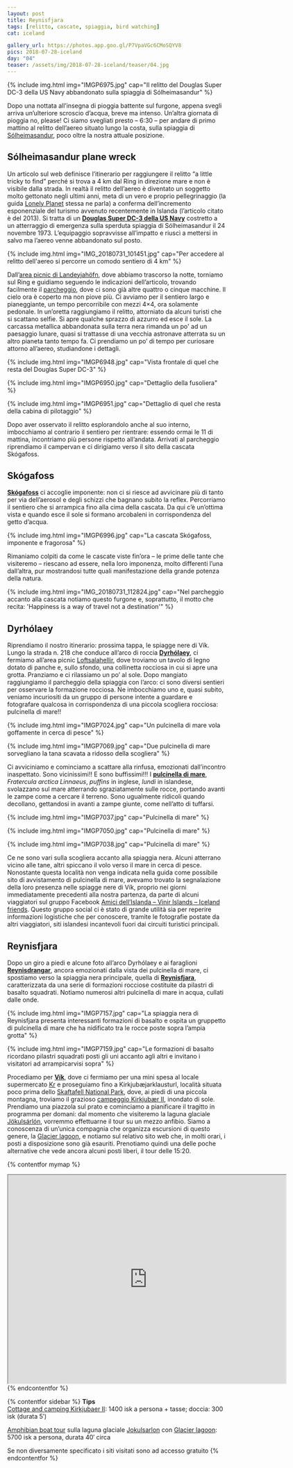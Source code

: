 ```yaml
---
layout: post
title: Reynisfjara
tags: [relitto, cascate, spiaggia, bird watching]
cat: iceland

gallery_url: https://photos.app.goo.gl/P7VpaVGc6CMoSQYV8
pics: 2018-07-28-iceland
day: "04"
teaser: /assets/img/2018-07-28-iceland/teaser/04.jpg
---
```


{% include img.html img="IMGP6975.jpg" cap="Il relitto del Douglas Super DC-3 della US Navy abbandonato sulla spiaggia di Sólheimasandur" %}

Dopo una nottata all’insegna di pioggia battente sul furgone, appena svegli arriva un’ulteriore scroscio d’acqua, breve ma intenso. Un’altra giornata di pioggia no, please! Ci siamo svegliati presto – 6:30 – per andare di primo mattino al relitto dell’aereo situato lungo la costa, sulla spiaggia di [Sólheimasandur](https://guidetoiceland.is/travel-iceland/drive/solheimasandur), poco oltre la nostra attuale posizione.

## Sólheimasandur plane wreck

Un articolo sul web definisce l’itinerario per raggiungere il relitto “a little tricky to find” perché si trova a 4 km dal Ring in direzione mare e non è visibile dalla strada. In realtà il relitto dell’aereo è diventato un soggetto molto gettonato negli ultimi anni, meta di un vero e proprio pellegrinaggio (la guida [Lonely Planet](https://shop.lonelyplanetitalia.it/prodotto/guida-di-viaggio-islanda) stessa ne parla) a conferma dell’incremento esponenziale del turismo avvenuto recentemente in Islanda (l’articolo citato è del 2013). Si tratta di un [**Douglas Super DC-3 della US Navy**](https://guidetoiceland.is/connect-with-locals/jorunnsg/the-abandoned-dc-plane-on-solheimasandur) costretto a un atterraggio di emergenza sulla sperduta spiaggia di Sólheimasandur il 24 novembre 1973. L’equipaggio sopravvisse all’impatto e riuscì a mettersi in salvo ma l’aereo venne abbandonato sul posto.

{% include img.html img="IMG_20180731_101451.jpg" cap="Per accedere al relitto dell'aereo si percorre un comodo sentiero di 4 km" %}

Dall’[area picnic di Landeyjahöfn](https://park4night.com/lieu/109371/#.XCez-VySPid), dove abbiamo trascorso la notte, torniamo sul Ring e guidiamo seguendo le indicazioni dell’articolo, trovando facilmente il [parcheggio](https://www.google.it/maps/place/S%C3%B3lheimasandur+Parking/@63.474904,-19.3988519,13z/data=!4m8!1m2!2m1!1s+S%C3%B3lheimasandur!3m4!1s0x0:0xeff7b620209f46cb!8m2!3d63.4906479!4d-19.362781), dove ci sono già altre quattro o cinque macchine. Il cielo ora è coperto ma non piove più. Ci avviamo per il sentiero largo e pianeggiante, un tempo percorribile con mezzi 4×4, ora solamente pedonale. In un’oretta raggiungiamo il relitto, attorniato da alcuni turisti che si scattano selfie. Si apre qualche sprazzo di azzurro ed esce il sole. La carcassa metallica abbandonata sulla terra nera rimanda un po' ad un paesaggio lunare, quasi si trattasse di una vecchia astronave atterrata su un altro pianeta tanto tempo fa. Ci prendiamo un po’ di tempo per curiosare attorno all’aereo, studiandone i dettagli.

{% include img.html img="IMGP6948.jpg" cap="Vista frontale di quel che resta del Douglas Super DC-3" %}

{% include img.html img="IMGP6950.jpg" cap="Dettaglio della fusoliera" %}

{% include img.html img="IMGP6951.jpg" cap="Dettaglio di quel che resta della cabina di pilotaggio" %}

Dopo aver osservato il relitto esplorandolo anche al suo interno, imbocchiamo al contrario il sentiero per rientrare: essendo ormai le 11 di mattina, incontriamo più persone rispetto all’andata. Arrivati al parcheggio riprendiamo il campervan e ci dirigiamo verso il sito della cascata Skógafoss.

## Skógafoss

**[Skógafoss](https://guidetoiceland.is/connect-with-locals/regina/the-beautiful-skogafoss-waterfall-and-the-legend-of-the-treasure-chest)** ci accoglie imponente: non ci si riesce ad avvicinare più di tanto per via dell’aerosol e degli schizzi che bagnano subito la reflex. Percorriamo il sentiero che si arrampica fino alla cima della cascata. Da qui c’è un’ottima vista e quando esce il sole si formano arcobaleni in corrispondenza del getto d’acqua.

{% include img.html img="IMGP6996.jpg" cap="La cascata Skógafoss, imponente e fragorosa" %}

Rimaniamo colpiti da come le cascate viste fin’ora – le prime delle tante che visiteremo – riescano ad essere, nella loro imponenza, molto differenti l’una dall’altra, pur mostrandosi tutte quali manifestazione della grande potenza della natura.

{% include img.html img="IMG_20180731_112824.jpg" cap="Nel parcheggio accanto alla cascata notiamo questo furgone e, soprattutto, il motto che recita: 'Happiness is a way of travel not a destination'" %}
## Dyrhólaey

Riprendiamo il nostro itinerario: prossima tappa, le spiagge nere di Vík. Lungo la strada n. 218 che conduce all’arco di roccia **[Dyrhólaey](https://guidetoiceland.is/travel-iceland/drive/dyrholaey)**, ci fermiamo all’area picnic [Loftsalahellir](https://www.google.it/maps/place/63%C2%B025'14.1%22N+19%C2%B009'02.8%22W/@63.4205846,-19.1522744,274m/data=!3m2!1e3!4b1!4m9!1m2!2m1!1sLoftsalahellir,+iceland!3m5!1s0x0:0x0!7e2!8m2!3d63.4205833!4d-19.1507646), dove troviamo un tavolo di legno dotato di panche e, sullo sfondo, una collinetta rocciosa in cui si apre una grotta. Pranziamo e ci rilassiamo un po’ al sole. Dopo mangiato raggiungiamo il parcheggio della spiaggia con l’arco: ci sono diversi sentieri per osservare la formazione rocciosa. Ne imbocchiamo uno e, quasi subito, veniamo incuriositi da un gruppo di persone intente a guardare e fotografare qualcosa in corrispondenza di una piccola scogliera rocciosa: pulcinella di mare!!

{% include img.html img="IMGP7024.jpg" cap="Un pulcinella di mare vola goffamente in cerca di pesce" %}

{% include img.html img="IMGP7069.jpg" cap="Due pulcinella di mare sorvegliano la tana scavata a ridosso della scogliera" %}

Ci avviciniamo e cominciamo a scattare alla rinfusa, emozionati dall’incontro inaspettato. Sono vicinissimi!! E sono buffissimi!!! I [**pulcinella di mare**](https://it.wikipedia.org/wiki/Fratercula_arctica), *Fratercula arctica Linnaeus*, *puffins* in inglese, *lundi* in islandese, svolazzano sul mare atterrando sgraziatamente sulle rocce, portando avanti le zampe come a cercare il terreno. Sono ugualmente ridicoli quando decollano, gettandosi in avanti a zampe giunte, come nell’atto di tuffarsi.

{% include img.html img="IMGP7037.jpg" cap="Pulcinella di mare" %}

{% include img.html img="IMGP7050.jpg" cap="Pulcinella di mare" %}

{% include img.html img="IMGP7038.jpg" cap="Pulcinella di mare" %}

Ce ne sono vari sulla scogliera accanto alla spiaggia nera. Alcuni atterrano vicino alle tane, altri spiccano il volo verso il mare in cerca di pesce. Nonostante questa località non venga indicata nella guida come possibile sito di avvistamento di pulcinella di mare, avevamo trovato la segnalazione della loro presenza nelle spiagge nere di Vík, proprio nei giorni immediatamente precedenti alla nostra partenza, da parte di alcuni viaggiatori sul gruppo Facebook [Amici dell’Islanda – Vinir Islands – Iceland friends](https://www.facebook.com/groups/114403970312/?ref=nf_target&fref=nf). Questo gruppo social ci è stato di grande utilità sia per reperire informazioni logistiche che per conoscere, tramite le fotografie postate da altri viaggiatori, siti islandesi incantevoli fuori dai circuiti turistici principali.

## Reynisfjara

Dopo un giro a piedi e alcune foto all’arco Dyrhólaey e ai faraglioni **[Reynisdrangar](https://guidetoiceland.is/travel-iceland/drive/reynisdrangar)**, ancora emozionati dalla vista dei pulcinella di mare, ci spostiamo verso la spiaggia nera principale, quella di **[Reynisfjara](https://guidetoiceland.is/travel-iceland/drive/reynisfjara)**, caratterizzata da una serie di formazioni rocciose costituite da pilastri di basalto squadrati. Notiamo numerosi altri pulcinella di mare in acqua, cullati dalle onde.

{% include img.html img="IMGP7157.jpg" cap="La spiaggia nera di Reynisfjara presenta interessanti formazioni di basalto e ospita un gruppetto di pulcinella di mare che ha nidificato tra le rocce poste sopra l’ampia grotta" %}

{% include img.html img="IMGP7159.jpg" cap="Le formazioni di basalto ricordano pilastri squadrati posti gli uni accanto agli altri e invitano i visitatori ad arrampicarvisi sopra" %}

Procediamo per [**Vík**](https://en.wikipedia.org/wiki/V%C3%ADk_%C3%AD_M%C3%BDrdal), dove ci fermiamo per una mini spesa al locale supermercato [Kr](https://www.google.it/maps/place/Kr,-/@63.4184952,-19.004489,355m/data=!3m1!1e3!4m13!1m7!3m6!1s0x48d74a424936b0d1:0xbe83531b006d778d!2sVik,+Iceland!3b1!8m2!3d63.4186315!4d-19.0060479!3m4!1s0x48d74a48a27f5b89:0x1106ee9c51508199!8m2!3d63.4174745!4d-19.000029) e proseguiamo fino a Kirkjubæjarklausturl, località situata poco prima dello [Skaftafell National Park](https://www.vatnajokulsthjodgardur.is/en/areas/skaftafell), dove, ai piedi di una piccola montagna, troviamo il grazioso [campeggio Kirkjubær II](https://park4night.com/lieu/109713//kirkjub%C3%A6jarklaustur-13-skaft%C3%A1rvellir/iceland/#.XCjEPFySPic), inondato di sole. Prendiamo una piazzola sul prato e cominciamo a pianificare il tragitto in programma per domani: dal momento che visiteremo la laguna glaciale [Jökulsárlón](https://guidetoiceland.is/nature-info/jokulsarlon-glacier-lagoon-the-crown-jewel-of-iceland-s-nature), vorremmo effettuarne il tour su un mezzo anfibio. Siamo a conoscenza di un’unica compagnia che organizza escursioni di questo genere, la [Glacier lagoon](http://icelagoon.is/), e notiamo sul relativo sito web che, in molti orari, i posti a disposizione sono già esauriti. Prenotiamo quindi una delle poche alternative che vede ancora alcuni posti liberi, il tour delle 15:20.

{% contentfor mymap %}
<iframe src="https://www.google.com/maps/d/embed?mid=1MZASUbIqHzxXfzO19vdjekz2TjB69PWf&ehbc=2E312F" width="640" height="480"></iframe>
{% endcontentfor %}

{% contentfor sidebar %}
**Tips**  
[Cottage and camping Kirkjubaer II](http://kirkjubaer.com/): 1400 isk a persona + tasse; doccia: 300 isk (durata 5′)

[Amphibian boat tour](http://icelagoon.is/amphibian-boat-tours/) sulla laguna glaciale [Jokulsarlon](https://guidetoiceland.is/nature-info/jokulsarlon-glacier-lagoon-the-crown-jewel-of-iceland-s-nature) con [Glacier lagoon](http://icelagoon.is/): 5700 isk a persona, durata 40′ circa

Se non diversamente specificato i siti visitati sono ad accesso gratuito
{% endcontentfor %}